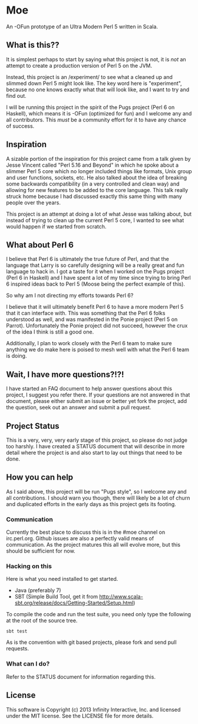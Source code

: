 # Moe

An -OFun prototype of an Ultra Modern Perl 5 written in Scala.

## What is this??

It is simplest perhaps to start by saying what this project is not,
it is *not* an attempt to create a production version of Perl 5 on the
JVM.

Instead, this project is an /experiment/ to see what a cleaned up and
slimmed down Perl 5 might look like. The key word here is "experiment",
because no one knows exactly what that will look like, and I want to
try and find out.

I will be running this project in the spirit of the Pugs project
(Perl 6 on Haskell), which means it is -OFun (optimized for fun)
and I welcome any and all contributors. This *must* be a community
effort for it to have any chance of success.

## Inspiration

A sizable portion of the inspiration for this project came from a talk
given by Jesse Vincent called "Perl 5.16 and Beyond" in which he spoke
about a slimmer Perl 5 core which no longer included things like
formats, Unix group and user functions, sockets, etc. He also talked
about the idea of breaking some backwards compatibility (in a very
controlled and clean way) and allowing for new features to be added
to the core language. This talk really struck home because I had
discussed exactly this same thing with many people over the years.

This project is an attempt at doing a lot of what Jesse was talking
about, but instead of trying to clean up the current Perl 5 core,
I wanted to see what would happen if we started from scratch.

## What about Perl 6

I believe that Perl 6 is ultimately the true future of Perl, and that
the language that Larry is so carefully designing will be a really
great and fun language to hack in. I got a taste for it when I worked
on the Pugs project (Perl 6 in Haskell) and I have spent a lot of my
time since trying to bring Perl 6 inspired ideas back to Perl 5 (Moose
being the perfect example of this).

So why am I not directing my efforts towards Perl 6?

I believe that it will ultimately benefit Perl 6 to have a more modern
Perl 5 that it can interface with. This was something that the Perl 6
folks understood as well, and was manifested in the Ponie project
(Perl 5 on Parrot). Unfortunately the Ponie project did not succeed,
however the crux of the idea I think is still a good one.

Additionally, I plan to work closely with the Perl 6 team to make
sure anything we do make here is poised to mesh well with what the
Perl 6 team is doing.

## Wait, I have more questions?!?!

I have started an FAQ document to help answer questions about this
project, I suggest you refer there. If your questions are not
answered in that document, please either submit an issue or better
yet fork the project, add the question, seek out an answer and
submit a pull request.

## Project Status

This is a very, very, very early stage of this project, so please do
not judge too harshly. I have created a STATUS document that will
describe in more detail where the project is and also start to lay
out things that need to be done.

## How you can help

As I said above, this project will be run "Pugs style", so I welcome
any and all contributions. I should warn you though, there will likely
be a lot of churn and duplicated efforts in the early days as this
project gets its footing.

### Communication

Currently the best place to discuss this is in the #moe channel on
irc.perl.org. Github issues are also a perfectly valid means of
communication. As the project matures this all will evolve more,
but this should be sufficient for now.

### Hacking on this

Here is what you need installed to get started.

* Java (preferably 7)
* SBT (Simple Build Tool, get it from
  http://www.scala-sbt.org/release/docs/Getting-Started/Setup.html)

To compile the code and run the test suite, you need only type the
following at the root of the source tree.

```
sbt test
```

As is the convention with git based projects, please fork and send
pull requests.

### What can I do?

Refer to the STATUS document for information regarding this.

## License

This software is Copyright (c) 2013 Infinity Interactive, Inc.
and licensed under the MIT license. See the LICENSE file for 
more details.

